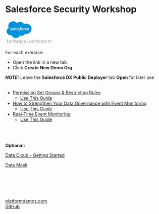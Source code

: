 
# Salesforce Security Workshop
<!-- 
# Data Cloud & Security Workshop
-->
<img src="https://github.com/bmc-sf/Workshop-Mfg-Automation/blob/main/Salesforce_Technical_Architects_Logo.png" alt="alt text" width="150" height="75">
<!-- https://c1.sfdcstatic.com/content/dam/web/en_us/www/images/home/logo-salesforce.svg -->


For each exercise:
* Open the link in a new tab
* Click **Create New Demo Org**
<!-- * Click **Read the Guide** -->
***NOTE:***  Leave the **Salesforce DX Public Deployer** tab **Open** for later use
</br></br>

  
* [Permission Set Groups & Restriction Rules](https://www.platformdemos.com/s/demo/a0g4p000004hejUAAQ/permission-set-groups-restriction-rules)
  * [Use This Guide](https://salesforce.quip.com/bxaNABI0EU1r)
* [How to Strengthen Your Data Governance with Event Monitoring](https://salesforce.quip.com/pXykAM3Vhyh4)
  * [Use This Guide](https://github.com/bmc-sf/Workshop-Security/blob/main/Workshop%20-%20How%20to%20Strengthen%20Your%20Data%20Governance%20with%20Event%20Monitoring.pdf)
* [Real-Time Event Monitoring](https://www.platformdemos.com/s/demo/a0g4p000004had0AAA/realtime-event-monitoring)
  * [Use This Guide](https://quip.com/VmwcACKvSGwv)

<br/><br/>  
  **Optional:**

[Data Cloud - Getting Started](https://salesforce.quip.com/K4EaA9HDRUw9)

[Data Mask](https://www.platformdemos.com/s/demo/a0g4p0000040dOzAAI/data-mask)  

<!--
***NOTE:***  [Use ***this*** Guide]()
<br/>
-->


<br/><br/>
------------------------
[platformdemos.com](https://platformdemos.com)<br/>
[GitHub](https://github.com/bmc-sf/Workshop-Security)<br/>
